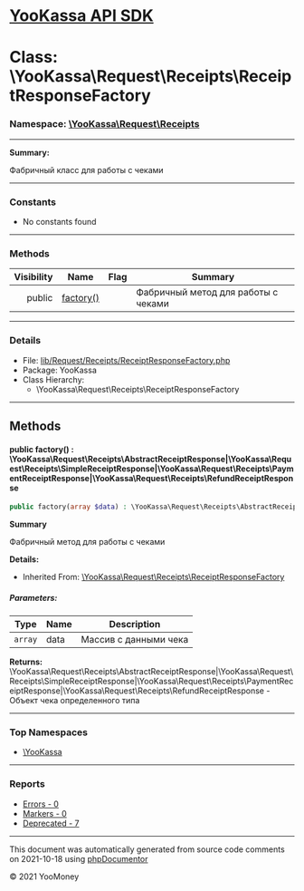 # [YooKassa API SDK](../home.md)

# Class: \YooKassa\Request\Receipts\ReceiptResponseFactory
### Namespace: [\YooKassa\Request\Receipts](../namespaces/yookassa-request-receipts.md)
---
**Summary:**

Фабричный класс для работы с чеками

---
### Constants
* No constants found
---
### Methods
| Visibility | Name | Flag | Summary |
| ----------:| ---- | ---- | ------- |
| public | [factory()](../classes/YooKassa-Request-Receipts-ReceiptResponseFactory.md#method_factory) |  | Фабричный метод для работы с чеками |
---
### Details
* File: [lib/Request/Receipts/ReceiptResponseFactory.php](../../lib/Request/Receipts/ReceiptResponseFactory.php)
* Package: YooKassa
* Class Hierarchy:
  * \YooKassa\Request\Receipts\ReceiptResponseFactory

---
## Methods
<a name="method_factory" class="anchor"></a>
#### public factory() : \YooKassa\Request\Receipts\AbstractReceiptResponse|\YooKassa\Request\Receipts\SimpleReceiptResponse|\YooKassa\Request\Receipts\PaymentReceiptResponse|\YooKassa\Request\Receipts\RefundReceiptResponse

```php
public factory(array $data) : \YooKassa\Request\Receipts\AbstractReceiptResponse|\YooKassa\Request\Receipts\SimpleReceiptResponse|\YooKassa\Request\Receipts\PaymentReceiptResponse|\YooKassa\Request\Receipts\RefundReceiptResponse
```

**Summary**

Фабричный метод для работы с чеками

**Details:**
* Inherited From: [\YooKassa\Request\Receipts\ReceiptResponseFactory](../classes/YooKassa-Request-Receipts-ReceiptResponseFactory.md)
##### Parameters:
| Type | Name | Description |
| ---- | ---- | ----------- |
| <code lang="php">array</code> | data  | Массив с данными чека |

**Returns:** \YooKassa\Request\Receipts\AbstractReceiptResponse|\YooKassa\Request\Receipts\SimpleReceiptResponse|\YooKassa\Request\Receipts\PaymentReceiptResponse|\YooKassa\Request\Receipts\RefundReceiptResponse - Объект чека определенного типа



---

### Top Namespaces

* [\YooKassa](../namespaces/yookassa.md)

---

### Reports
* [Errors - 0](../reports/errors.md)
* [Markers - 0](../reports/markers.md)
* [Deprecated - 7](../reports/deprecated.md)

---

This document was automatically generated from source code comments on 2021-10-18 using [phpDocumentor](http://www.phpdoc.org/)

&copy; 2021 YooMoney